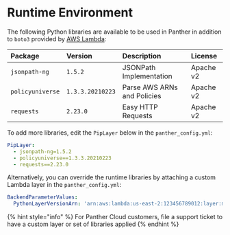 # Runtime Environment

The following Python libraries are available to be used in Panther in addition to `boto3` provided by [AWS Lambda](https://docs.aws.amazon.com/lambda/latest/dg/lambda-runtimes.html):

| Package | Version | Description | License |
| :--- | :--- | :--- | :--- |
| `jsonpath-ng` | `1.5.2` | JSONPath Implementation | Apache v2 |
| `policyuniverse` | `1.3.3.20210223` | Parse AWS ARNs and Policies | Apache v2 |
| `requests` | `2.23.0` | Easy HTTP Requests | Apache v2 |

To add more libraries, edit the `PipLayer` below in the `panther_config.yml`:

```yaml
PipLayer:
  - jsonpath-ng=1.5.2
  - policyuniverse==1.3.3.20210223
  - requests==2.23.0
```

Alternatively, you can override the runtime libraries by attaching a custom Lambda layer in the `panther_config.yml`:

```yaml
BackendParameterValues:
  PythonLayerVersionArn: 'arn:aws:lambda:us-east-2:123456789012:layer:my-layer:3'
```

{% hint style="info" %}
For Panther Cloud customers, file a support ticket to have a custom layer or set of libraries applied
{% endhint %}

